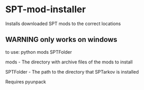 # SPT-mod-installer
Installs downloaded SPT mods to the correct locations

## WARNING only works on windows

to use:
python mods SPTFolder

mods - The directory with archive files of the mods to install

SPTFolder - The path to the directory that SPTarkov is installed


Requires pyunpack
